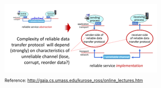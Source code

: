 ![ha](./images/rdt_abs_impl.jpeg)


Reference:
http://gaia.cs.umass.edu/kurose_ross/online_lectures.htm
